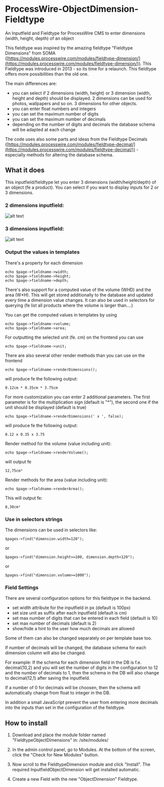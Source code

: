 # ProcessWire-ObjectDimension-Fieldtype
An Inputfield and Fieldtype for ProcessWire CMS to enter dimensions (width, height, depth) of an object

This fieldtype was inspired by the amazing fieldtype "Fieldtype Dimensions" from SOMA ([https://modules.processwire.com/modules/fieldtype-dimension/](https://modules.processwire.com/modules/fieldtype-dimension/)). This Fieldtype was introduced in 2013 - so its time for a relaunch.
This fieldtype offers more possibilities than the old one.

The main differences are:
- you can select if 2 dimensions (width, height) or 3 dimension (width, height and depth) should be displayed. 2 dimensions can be used for photos, wallpapers and so on. 3 dimensions for other objects.
- you can enter float numbers and integers
- you can set the maximum number of digits
- you can set the maximum number of decimals
- depending on the number of digits and decimals the database schema will be adapted at each change

The code uses also some parts and ideas from the Fieldtype Decimals ([https://modules.processwire.com/modules/fieldtype-decimal/](https://modules.processwire.com/modules/fieldtype-decimal/)) - especially methods for altering the database schema.

## What it does

This inputfield/fieldtype let you enter 3 dimensions (width/height/depth) of an object (fe a product).
You can select if you want to display inputs for 2 or 3 dimensions.

### 2 dimensions inputfield:
![alt text](https://github.com/juergenweb/ProcessWire-ObjectDimension-Fieldtype/blob/master/objectdimensions1.png?raw=true)

### 3 dimensions inputfield:
![alt text](https://github.com/juergenweb/ProcessWire-ObjectDimension-Fieldtype/blob/master/objectdimensions2.png?raw=true)

### Output the values in templates

There's a property for each dimension

```
echo $page->fieldname->width;
echo $page->fieldname->height;
echo $page->fieldname->depth;
```


There's also support for a computed value of the volume (W*H*D) and the area (W*H). This will get stored additionally
to the database and updated every time a dimension value changes. It can also be used in selectors for querying  (fe list all products where the volume is larger than....)

You can get the computed values in templates by using

```
echo $page->fieldname->volume;
echo $page->fieldname->area;
```
For outputting the selected unit (fe. cm) on the frontend you can use

```
echo $page->fieldname->unit;
```

There are also several other render methods than you can use on the frontend

```
echo $page->fieldname->renderDimensions();
```
will produce fe the following output:

```
0.12cm * 0.35cm * 3.75cm
```

For more customization you can enter 2 additional parameters.
The first parameter is for the multiplication sign (default is "*"), the second one if the unit should be displayed (default is true)

```
echo $page->fieldname->renderDimensions(' x ', false);
```
will produce fe the following output:

```
0.12 x 0.35 x 3.75
```

Render method for the volume (value including unit):

```
echo $page->fieldname->renderVolume();
```
will output fe
```
12,75cm³
```

Render methods for the area (value including unit):

```
echo $page->fieldname->renderArea();
```

This will output fe:
```
8,30cm²
```



### Use in selectors strings

The dimensions can be used in selectors like:

`$pages->find("dimension.width=120");`

or

`$pages->find("dimension.height>=100, dimension.depth<120");`

or

`$pages->find("dimension.volume>=1000");`

### Field Settings

There are several configuration options for this fieldtype in the backend.

- set width attribute for the inputfield in px (default is 100px)
- set size unit as suffix after each inputfield (default is cm)
- set max number of digits that can be entered in each field (default is 10)
- set max number of decimals (default is 2)
- show/hide a hint to the user how much decimals are allowed

Some of them can also be changed separately on per template base too.

If number of decimals will be changed, the database schema for each dimension column will also be changed.

For example:
If the schema for each dimension field in the DB is f.e. decimal(10,2) and you will set the number of digits in the configuration to 12 and the number of decimals to 1, then the schema in the DB will also change to decimal(12,1) after saving the inputfield.

If a number of 0 for decimals will be choosen, then the schema will automatically change from float to integer in the DB.

In addition a small JavaScript prevent the user from entering more decimals into the inputs than set in the configuration of the fieldtype.

## How to install

1. Download and place the module folder named "FieldtypeObjectDimensions" in:
/site/modules/

2. In the admin control panel, go to Modules. At the bottom of the
screen, click the "Check for New Modules" button.

3. Now scroll to the FieldtypeDimension module and click "Install". The required InputfieldObjectDimension will get installed automatic.

4. Create a new Field with the new "ObjectDimension" Fieldtype.
